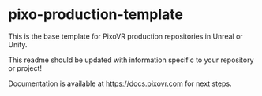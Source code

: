 # pixo-production-template

This is the base template for PixoVR production repositories in Unreal or Unity.

This readme should be updated with information specific to your repository or project!

Documentation is available at https://docs.pixovr.com for next steps.

